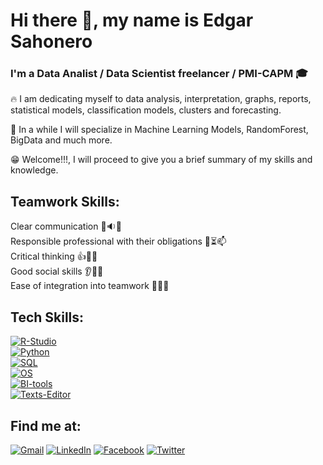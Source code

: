 # Hi there 👋, my name is Edgar Sahonero
### I'm a Data Analist / Data Scientist freelancer / PMI-CAPM :mortar_board:

:fire: I am dedicating myself to data analysis, interpretation, graphs, reports, statistical models, classification models, clusters and forecasting.

:muscle: In a while I will specialize in Machine Learning Models, RandomForest, BigData and much more.

:grin: Welcome!!!, I will proceed to give you a brief summary of my skills and knowledge. 


## Teamwork Skills:

  Clear communication :man::sound::couple:</br>
  Responsible professional with their obligations :iphone::hourglass_flowing_sand::mailbox:</br>
  Critical thinking :+1::crystal_ball::no_good:</br>
  Good social skills :ear::eyes::couple:</br>
  Ease of integration into teamwork :two_men_holding_hands::couple::two_women_holding_hands:</br>
 
## Tech Skills:
   
[![R-Studio](https://img.shields.io/badge/R_Studio-85C1E9?style=for-the-badge&logo=R&logoColor=white&labelColor=101010)](https://www.rstudio.com)</br>
[![Python](https://img.shields.io/badge/Python-2471A3?style=for-the-badge&logo=Python&logoColor=white&labelColor=101010)](https://www.python.org)</br>
[![SQL](https://img.shields.io/badge/SQL-F4D03F?style=for-the-badge&logo=postgresql&logoColor=white&labelColor=101010)](https://es.wikipedia.org/wiki/SQL)</br>
[![OS](https://img.shields.io/badge/Operating_System-7F8C8D?style=for-the-badge&logo=linux&logoColor=white&labelColor=101010)](https://www.wgu.edu/blog/5-most-popular-operating-systems1910.html#close)</br>
[![BI-tools](https://img.shields.io/badge/BI_Tools-A569BD?style=for-the-badge&logo=powerbi&logoColor=white&labelColor=101010)](https://www.datapine.com/articles/best-bi-tools-software-review-list)</br>
[![Texts-Editor](https://img.shields.io/badge/Texts_Editor-F39C12?style=for-the-badge&logo=Microsoftword&logoColor=white&labelColor=101010)](https://www.sublimetext.com)</br>
  
  
## Find me at:
 
[![Gmail](https://img.shields.io/badge/Gmail-E74C3C?style=for-the-badge&logo=gmail&logoColor=white&labelColor=101010)](https://mail.google.com/mail/u/0/#inbox?compose=GTvVlcSHxGvDBJFfRZBVcmZNmCgFVjsxZKKjsXrwbsgwKKGPmSPRccVlKMPGGxgtcnzbxHDQVpwxK)
[![LinkedIn](https://img.shields.io/badge/Linkedin-0077B5?style=for-the-badge&logo=linkedin&logoColor=white&labelColor=101010)](https://www.linkedin.com/in/edgar-sahonero-chacon-36945a184/)
[![Facebook](https://img.shields.io/badge/Facebook-2980B9?style=for-the-badge&logo=faxcebook&logoColor=white&labelColor=101010)](https://www.facebook.com/edgar.sahonerochacon/)
[![Twitter](https://img.shields.io/badge/Twitter-1DA1F2?style=for-the-badge&logo=twitter&logoColor=white&labelColor=101010)](https://twitter.com/SahoneroEdgar)
